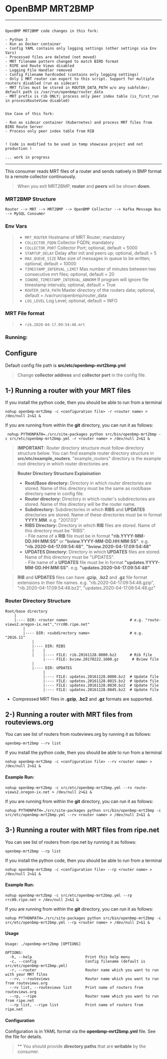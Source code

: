 OpenBMP MRT2BMP
===============

***
~~~

OpenBMP MRT2BMP code changes in this fork:

- Python 3
- Run as Docker container
- Config YAML contains only logging settings (other settings via Env Vars)
- Processed files are deleted (not moved)
- MRT filename pattern changed to match BIRD format
- RIPE and Route Views disabled
- Logging File Handler removed
- Config Filename hardcoded (contains only logging settings)
- Only 1 MRT router can export to this script. Support for multiple routers disabled (run as sidecar)
- MRT files must be stored in ROUTER_DATA_PATH w/o any subfolder; default path is /var/run/openbmp/router_data
- MRT prefix is rib ONLY; process only peer index table (is_first_run in processRouteView disabled)


Use Case of this fork:

- Run as sidecar container (Kubernetes) and process MRT files from BIRD Route Server
- Process only peer index table from RIB


! Code is modified to be used in temp showcase project and not production !

... work in progress

~~~
***

This consumer reads MRT files of a router and sends natively in BMP format to a remote collector continuously.

> When you exit MRT2BMP, **router** and **peers** will be shown **down**.

### MRT2BMP Structure

    Router --> MRT --> MRT2BMP --> OpenBMP Collector --> Kafka Message Bus --> MySQL Consumer

### Env Vars

> - `MRT_ROUTER` Hostname of MRT Router; mandatory
> - `COLLECTOR_FQDN` Collector FQDN; mandatory
> - `COLLECTOR_PORT` Collector Port; optional, default = 5000
> - `STARTUP_DELAY` Delay after init and peers up; optional, default = 5
> - `MAX_QUEUE_SIZE` Max size of messages in queue to be written; optional, default = 10000
> - `TIMESTAMP_INTERVAL_LIMIT` Max number of minutes between two consecutive mrt files; optional, default = 20
> - `IGNORE_TIMESTAMP_INTERVAL_ABNORM` If program will ignore file timestamp intervals; optional, default = True
> - `ROUTER_DATA_PATH` Master directory of the routers data; optional, default = /var/run/openbmp/router_data
> - `LOG_LEVEL` Log Level; optional, default = INFO

### MRT File format

> - `rib.2020-04-17.09:54:48.mrt`





















### Running:

Configure
-----------------------------------------
Default config file path is **src/etc/openbmp-mrt2bmp.yml**
> Change **collector address** and **collector port** in the config file.

1-) Running a router with your MRT files
-----------------------------------------

If you install the python code, then you should be able to run from a terminal

    nohup openbmp-mrt2bmp -c <configuration file> -r <router name> > /dev/null 2>&1 &

If you are running from within the **git** directory, you can run it as follows:

     nohup PYTHONPATH=./src/site-packages python src/bin/openbmp-mrt2bmp -c src/etc/openbmp-mrt2bmp.yml -r <router name> > /dev/null 2>&1 &

> **IMPORTANT**: Router directory structure must follow directory structure below.
You can find example router directory structure in **src/etc/example_routers**. "example_routers" directory is the example root directory in which router directories are.

> **Router Directory Structure Explaination**
> - **Root/Base directory:** Directory in which router directories are stored. Name of this directory must be the same as root/base directory name in config file.
> - **Router directory:** Directory in which router's subdirectories are stored. Name of this directory will be the router name.
> - **Subdirectory:** Subdirectories in which **RIBS** and **UPDATES** directories are stored. Name of these directories must be in format **YYYY.MM**. e.g. "2017.03"
> - **RIBS Directory:** Directory in which **RIB** files are stored. Name of this directory must be "RIBS".
<br> - File name of a **RIB** file must be in format **"rib.YYYY-MM-DD.HH:MM:SS"** or **"bview.YYYY-MM-DD.HH:MM:SS"**. e.g. **"rib.2020-04-17.09:54:48"**, **"bview.2020-04-17.09:54:48"**
> - **UPDATES Directory:** Directory in which **UPDATES** files are stored. Name of this directory must be "UPDATES".
<br> - File name of a **UPDATES** file must be in format **"updates.YYYY-MM-DD.HH:MM:SS"**. e.g. **"updates.2020-04-17.09:54:48"**

> **RIB** and **UPDATES** files can have **.gzip**, **.bz2** and **.gz** file format extensions in their file names. e.g. "rib.2020-04-17.09:54:48.gzip", "rib.2020-04-17.09:54:48.bz2", "updates.2020-04-17.09:54:48.gz"

### Router Directory Structure

    Root/base directory
        |
        |---- DIR: <router name>                            # e.g. "route-views2.oregon-ix.net","rrc00.ripe.net"
            |
            |---- DIR: <subdirectory name>                  # e.g. "2016.11"
                |
                |---- DIR: RIBS
                |    |
                |    |---- FILE: rib.20161128.0800.bz2      # Rib file
                     |---- FILE: bview.20170222.1600.gz      # Bview file
                |
                |---- DIR: UPDATES
                     |
                     |---- FILE: updates.20161128.0800.bz2  # Update file
                     |---- FILE: updates.20161128.0815.bz2  # Update file
                     |---- FILE: updates.20161128.0830.bz2  # Update file
                     |---- FILE: updates.20161128.0845.bz2  # Update file

- Compressed MRT files in **.gzip**, **.bz2** and **.gz** formats are supported.

2-) Running a router with MRT files from routeviews.org
-------------------------------------------------------

You can see list of routers from routeviews.org by running it as follows:

    openbmp-mrt2bmp --rv list

If you install the python code, then you should be able to run from a terminal

    nohup openbmp-mrt2bmp -c <configuration file> --rv <router name> > /dev/null 2>&1 &

#### Example Run:

    nohup openbmp-mrt2bmp -c src/etc/openbmp-mrt2bmp.yml --rv route-views2.oregon-ix.net > /dev/null 2>&1 &

If you are running from within the **git** directory, you can run it as follows:

    nohup PYTHONPATH=./src/site-packages python src/bin/openbmp-mrt2bmp -c src/etc/openbmp-mrt2bmp.yml --rv <router name> > /dev/null 2>&1 &

3-) Running a router with MRT files from ripe.net
-------------------------------------------------

You can see list of routers from ripe.net by running it as follows:

    openbmp-mrt2bmp --rp list

If you install the python code, then you should be able to run from a terminal

    nohup openbmp-mrt2bmp -c <configuration file> --rp <router name> > /dev/null 2>&1 &

#### Example Run:

    nohup openbmp-mrt2bmp -c src/etc/openbmp-mrt2bmp.yml --rp rrc00.ripe.net > /dev/null 2>&1 &

If you are running from within the **git** directory, you can run it as follows:

    nohup PYTHONPATH=./src/site-packages python src/bin/openbmp-mrt2bmp -c src/etc/openbmp-mrt2bmp.yml --rp <router name> > /dev/null 2>&1 &

#### Usage
```
Usage: ./openbmp-mrt2bmp [OPTIONS]

OPTIONS:
  -h, --help                        Print this help menu
  -c, --config                      Config filename (default is src/etc/openbmp-mrt2bmp.yml)
  -r, --router                      Router name which you want to run with your MRT files
  --rv, --routeviews                Router name which you want to run from routeviews.org
  --rv list, --routeviews list      Print name of routers from routeviews.org
  --rp, --ripe                      Router name which you want to run from ripe.net
  --rp list, --ripe list            Print name of routers from ripe.net
```

#### Configuration
Configuration is in YAML format via the **openbmp-mrt2bmp.yml** file.  See the file for details.

> ** You should provide **directory paths** that are **writable** by the consumer.

